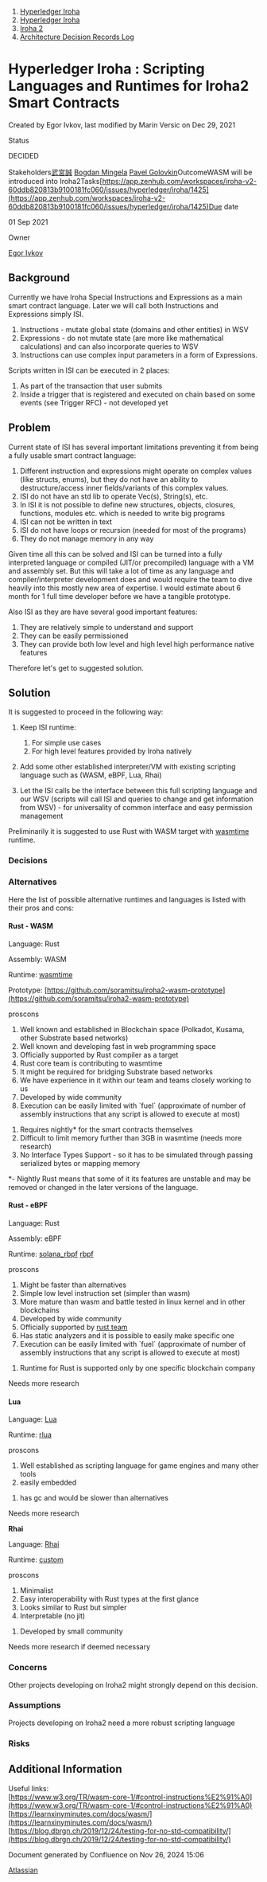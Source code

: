 1. [Hyperledger Iroha](index.html)
2. [Hyperledger Iroha](Hyperledger-Iroha_20873224.html)
3. [Iroha 2](Iroha-2_21012047.html)
4. [Architecture Decision Records Log](Architecture-Decision-Records-Log_21016003.html)

# Hyperledger Iroha : Scripting Languages and Runtimes for Iroha2 Smart Contracts

Created by Egor Ivkov, last modified by Marin Versic on Dec 29, 2021

  Status

DECIDED 

Stakeholders[武宮誠](https://lf-hyperledger.atlassian.net/wiki/people/557058:12c320e6-5d17-404f-b20e-bfa5721ae960?ref=confluence) [Bogdan Mingela](https://lf-hyperledger.atlassian.net/wiki/people/5be3e71f26831505ca194c39?ref=confluence) [Pavel Golovkin](https://lf-hyperledger.atlassian.net/wiki/people/5f1e5ec88b83b700292a9e8e?ref=confluence)OutcomeWASM will be introduced into Iroha2Tasks[https://app.zenhub.com/workspaces/iroha-v2-60ddb820813b9100181fc060/issues/hyperledger/iroha/1425](https://app.zenhub.com/workspaces/iroha-v2-60ddb820813b9100181fc060/issues/hyperledger/iroha/1425)Due date

01 Sep 2021 

Owner

[Egor Ivkov](https://lf-hyperledger.atlassian.net/wiki/people/5dd9631c1cf3c20ef5ff9f0f?ref=confluence)

## Background

Currently we have Iroha Special Instructions and Expressions as a main smart contract language. Later we will call both Instructions and Expressions simply ISI.

1. Instructions - mutate global state (domains and other entities) in WSV
2. Expressions - do not mutate state (are more like mathematical calculations) and can also incorporate queries to WSV
3. Instructions can use complex input parameters in a form of Expressions.

Scripts written in ISI can be executed in 2 places:

1. As part of the transaction that user submits
2. Inside a trigger that is registered and executed on chain based on some events (see Trigger RFC) - not developed yet

## Problem

Current state of ISI has several important limitations preventing it from being a fully usable smart contract language:

1. Different instruction and expressions might operate on complex values (like structs, enums), but they do not have an ability to destructure/access inner fields/variants of this complex values.
2. ISI do not have an std lib to operate Vec(s), String(s), etc.
3. In ISI it is not possible to define new structures, objects, closures, functions, modules etc. which is needed to write big programs
4. ISI can not be written in text
5. ISI do not have loops or recursion (needed for most of the programs)
6. They do not manage memory in any way

Given time all this can be solved and ISI can be turned into a fully interpreted language or compiled (JIT/or precompiled) language with a VM and assembly set. But this will take a lot of time as any language and compiler/interpreter development does and would require the team to dive heavily into this mostly new area of expertise. I would estimate about 6 month for 1 full time developer before we have a tangible prototype.

Also ISI as they are have several good important features:

1. They are relatively simple to understand and support
2. They can be easily permissioned
3. They can provide both low level and high level high performance native features

Therefore let's get to suggested solution.

## Solution

It is suggested to proceed in the following way:

1. Keep ISI runtime:
   
   1. For simple use cases
   2. For high level features provided by Iroha natively
2. Add some other established interpreter/VM with existing scripting language such as (WASM, eBPF, Lua, Rhai)
3. Let the ISI calls be the interface between this full scripting language and our WSV (scripts will call ISI and queries to change and get information from WSV) - for universality of common interface and easy permission management

Preliminarily it is suggested to use Rust with WASM target with [wasmtime](https://github.com/bytecodealliance/wasmtime) runtime.

### Decisions

### Alternatives

Here the list of possible alternative runtimes and languages is listed with their pros and cons:

#### Rust - WASM

Language: Rust

Assembly: WASM

Runtime: [wasmtime](https://github.com/bytecodealliance/wasmtime)

Prototype: [https://github.com/soramitsu/iroha2-wasm-prototype](https://github.com/soramitsu/iroha2-wasm-prototype)

proscons

1. Well known and established in Blockchain space (Polkadot, Kusama, other Substrate based networks)
2. Well known and developing fast in web programming space
3. Officially supported by Rust compiler as a target
4. Rust core team is contributing to wasmtime
5. It might be required for bridging Substrate based networks
6. We have experience in it within our team and teams closely working to us
7. Developed by wide community
8. Execution can be easily limited with \`fuel\` (approximate of number of assembly instructions that any script is allowed to execute at most)

<!--THE END-->

1. Requires nightly* for the smart contracts themselves
2. Difficult to limit memory further than 3GB in wasmtime (needs more research)
3. No Interface Types Support - so it has to be simulated through passing serialized bytes or mapping memory

\*- Nightly Rust means that some of it its features are unstable and may be removed or changed in the later versions of the language.

#### Rust - eBPF

Language: Rust

Assembly: eBPF

Runtime: [solana\_rbpf](https://crates.io/crates/solana_rbpf) [rbpf](https://github.com/qmonnet/rbpf)

proscons

1. Might be faster than alternatives
2. Simple low level instruction set (simpler than wasm)
3. More mature than wasm and battle tested in linux kernel and in other blockchains
4. Developed by wide community
5. Officially supported by [rust team](https://github.com/rust-lang/rust/pull/79608)
6. Has static analyzers and it is possible to easily make specific one
7. Execution can be easily limited with \`fuel\` (approximate of number of assembly instructions that any script is allowed to execute at most)

<!--THE END-->

1. Runtime for Rust is supported only by one specific blockchain company

Needs more research

#### Lua

Language: [Lua](https://www.lua.org/)

Runtime: [rlua](https://github.com/amethyst/rlua)

proscons

1. Well established as scripting language for game engines and many other tools
2. easily embedded

<!--THE END-->

1. has gc and would be slower than alternatives

Needs more research

**Rhai**

Language: [Rhai](https://rhai.rs/book/)

Runtime: [custom](https://rhai.rs/book/)

proscons

1. Minimalist
2. Easy interoperability with Rust types at the first glance
3. Looks similar to Rust but simpler
4. Interpretable (no jit)

<!--THE END-->

1. Developed by small community

Needs more research if deemed necessary

### Concerns

Other projects developing on Iroha2 might strongly depend on this decision.

### Assumptions

Projects developing on Iroha2 need a more robust scripting language

### Risks

## Additional Information

Useful links:  
[https://www.w3.org/TR/wasm-core-1/#control-instructions%E2%91%A0](https://www.w3.org/TR/wasm-core-1/#control-instructions%E2%91%A0)  
[https://learnxinyminutes.com/docs/wasm/](https://learnxinyminutes.com/docs/wasm/)  
[https://blog.dbrgn.ch/2019/12/24/testing-for-no-std-compatibility/](https://blog.dbrgn.ch/2019/12/24/testing-for-no-std-compatibility/)

Document generated by Confluence on Nov 26, 2024 15:06

[Atlassian](http://www.atlassian.com/)
